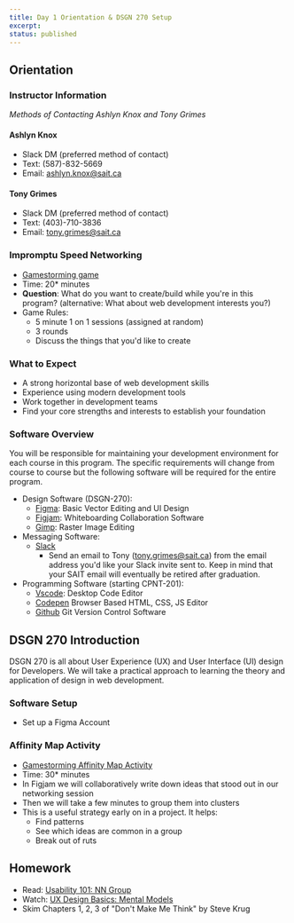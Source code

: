 ```yaml
---
title: Day 1 Orientation & DSGN 270 Setup
excerpt: 
status: published
---
```

## Orientation
### Instructor Information
_Methods of Contacting Ashlyn Knox and Tony Grimes_

#### Ashlyn Knox
- Slack DM (preferred method of contact)
- Text: (587)-832-5669
- Email: ashlyn.knox@sait.ca 

#### Tony Grimes
- Slack DM (preferred method of contact)
- Text: (403)-710-3836
- Email: tony.grimes@sait.ca

### Impromptu Speed Networking
- [Gamestorming game](https://gamestorming.com/impromptu-speed-networking/)
- Time: 20* minutes
- **Question**: What do you want to create/build while you're in this program? (alternative: What about web development interests you?)
- Game Rules:
  - 5 minute 1 on 1 sessions (assigned at random)
  - 3 rounds
  - Discuss the things that you'd like to create

### What to Expect
- A strong horizontal base of web development skills
- Experience using modern development tools
- Work together in development teams
- Find your core strengths and interests to establish your foundation
 
### Software Overview
You will be responsible for maintaining your development environment for each course in this program. The specific requirements will change from course to course but the following software will be required for the entire program.

- Design Software (DSGN-270):
  - [Figma](https://figma.com): Basic Vector Editing and UI Design
  - [Figjam](https://www.figma.com/figjam/): Whiteboarding Collaboration Software 
  - [Gimp](https://www.gimp.org/): Raster Image Editing
- Messaging Software:
  - [Slack](https://slack.com/intl/en-ca/downloads/)
    - Send an email to Tony (tony.grimes@sait.ca) from the email address you'd like your Slack invite sent to. Keep in mind that your SAIT email will eventually be retired after graduation. 
- Programming Software (starting CPNT-201):
  - [Vscode](https://code.visualstudio.com/): Desktop Code Editor
  - [Codepen](https://codepen.io) Browser Based HTML, CSS, JS Editor
  - [Github](https://github.com) Git Version Control Software

## DSGN 270 Introduction

DSGN 270 is all about User Experience (UX) and User Interface (UI) design for Developers. We will take a practical approach to learning the theory and application of design in web development.

### Software Setup
- Set up a Figma Account
### Affinity Map Activity
- [Gamestorming Affinity Map Activity](https://gamestorming.com/?s=affinity+map)
- Time: 30* minutes
- In Figjam we will collaboratively write down ideas that stood out in our networking session
- Then we will take a few minutes to group them into clusters
- This is a useful strategy early on in a project. It helps:
  - Find patterns
  - See which ideas are common in a group
  - Break out of ruts


## Homework
- Read: [Usability 101: NN Group](https://www.nngroup.com/articles/usability-101-introduction-to-usability/)
- Watch: [UX Design Basics: Mental Models](https://www.youtube.com/watch?v=9gM8K4ooavY)
- Skim Chapters 1, 2, 3 of "Don't Make Me Think" by Steve Krug
